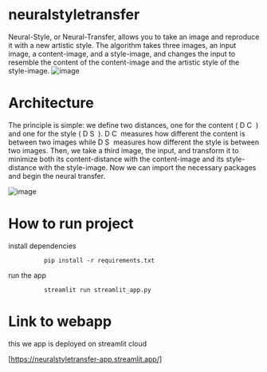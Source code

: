 # neuralstyletransfer
Neural-Style, or Neural-Transfer, allows you to take an image and reproduce it with a new artistic style. The algorithm takes three images, an input image, a content-image, and a style-image, and changes the input to resemble the content of the content-image and the artistic style of the style-image.
![image](https://github.com/xorsuyash/neuralstyletransfer/assets/98162846/5c80daee-7710-4f5d-8df3-50f06d82506b)

# Architecture 
The principle is simple: we define two distances, one for the content (
D 
C
​
 ) and one for the style (
D 
S
​
 ). 
D 
C
​
  measures how different the content is between two images while 
D 
S
​
  measures how different the style is between two images. Then, we take a third image, the input, and transform it to minimize both its content-distance with the content-image and its style-distance with the style-image. Now we can import the necessary packages and begin the neural transfer.

  ![image](https://github.com/xorsuyash/neuralstyletransfer/assets/98162846/d038f095-e554-41c7-96be-13df92aadea4)

# How to run project 
  install dependencies 

              pip install -r requirements.txt 
  run the app 

              streamlit run streamlit_app.py 
# Link to webapp 
  this we app is deployed on streamlit cloud 
     
  [https://neuralstyletransfer-app.streamlit.app/]

                     
